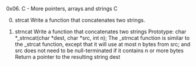0x06. C - More pointers, arrays and strings
C

0. strcat
Write a function that concatenates two strings.

1. strncat
Write a function that concatenates two strings
Prototype: char *_strncat(char *dest, char *src, int n);
The _strncat function is similar to the _strcat function, except that
it will use at most n bytes from src; and
src does not need to be null-terminated if it contains n or more bytes
Return a pointer to the resulting string dest
